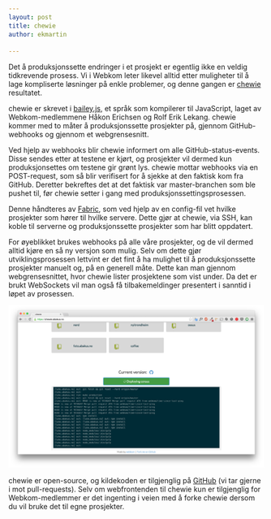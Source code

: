```yaml
---
layout: post
title: chewie
author: ekmartin

---
```


Det å produksjonssette endringer i et prosjekt er egentlig ikke en veldig tidkrevende prosess. Vi i Webkom leter likevel alltid etter muligheter til å lage kompliserte løsninger på enkle problemer, og denne gangen er [chewie](https://github.com/webkom/chewie) resultatet.

chewie er skrevet i [bailey.js](http://haeric.github.io/bailey.js/), et språk som kompilerer til JavaScript, laget av Webkom-medlemmene Håkon Erichsen og Rolf Erik Lekang. chewie kommer med to måter å produksjonssette prosjekter på, gjennom GitHub-webhooks og gjennom et webgrensesnitt.

Ved hjelp av webhooks blir chewie informert om alle GitHub-status-events. Disse sendes etter at testene er kjørt, og prosjekter vil dermed kun produksjonsettes om testene gir grønt lys. chewie mottar webhooks via en POST-request, som så blir verifisert for å sjekke at den faktisk kom fra GitHub. Deretter bekreftes det at det faktisk var master-branchen som ble pushet til, før chewie setter i gang med produksjonssettingsprosessen.

Denne håndteres av [Fabric](http://fabfile.org), som ved hjelp av en config-fil vet hvilke prosjekter som hører til hvilke servere. Dette gjør at chewie, via SSH, kan koble til serverne og produksjonssette prosjekter som har blitt oppdatert.

For øyeblikket brukes webhooks på alle våre prosjekter, og de vil dermed alltid kjøre en så ny versjon som mulig. Selv om dette gjør utviklingsprosessen lettvint er det fint å ha mulighet til å produksjonssette prosjekter manuelt og, på en generell måte. Dette kan man gjennom webgrensesnittet, hvor chewie lister prosjektene som vist under. Da det er brukt WebSockets vil man også få tilbakemeldinger presentert i sanntid i løpet av prosessen. 

![chewies webgrensesnitt](/images/posts/2014-12-28-chewie-screenshot.png)

chewie er open-source, og kildekoden er tilgjenglig på [GitHub](https://github.com/webkom/chewie) (vi tar gjerne i mot pull-requests). Selv om webfrontenden til chewie kun er tilgjenglig for Webkom-medlemmer er det ingenting i veien med å forke chewie dersom du vil bruke det til egne prosjekter. 
